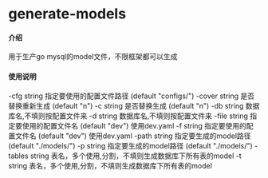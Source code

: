 # generate-models

#### 介绍
用于生产go mysql的model文件，不限框架都可以生成

#### 使用说明

  -cfg string
        指定要使用的配置文件路径 (default "configs/")
  -cover string
        是否替换重新生成 (default "n")
  -c string
        是否替换生成 (default "n")
  -db string
        数据库名,不填则按配置文件来
  -d string
        数据库名,不填则按配置文件来
  -file string
        指定要使用的配置文件名 (default "dev") 使用dev.yaml
  -f string
        指定要使用的配置文件名 (default "dev") 使用dev.yaml
  -path string
        指定要生成的model路径 (default "./models/")
  -p string
        指定要生成的model路径 (default "./models/")
  -tables string
        表名，多个使用,分割，不填则生成数据库下所有表的model
  -t string
        表名，多个使用,分割，不填则生成数据库下所有表的model

